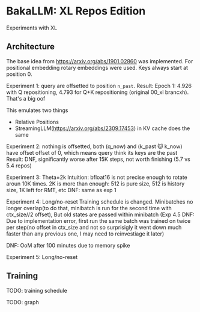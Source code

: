 # BakaLLM: XL Repos Edition

Experiments with XL

## Architecture 

The base idea from https://arxiv.org/abs/1901.02860 was implemented.
For positional embedding rotary embeddings were used. 
Keys always start at position 0.

Experiment 1: query are offsetted to position `n_past`.
Result: Epoch 1: 4.926 with Q repositioning, 4.793 for Q+K repositioning (original 00_xl brancxh). That's a big oof

This emulates two things
* Relative Positions
* StreamingLLM(https://arxiv.org/abs/2309.17453) in KV cache does the same

Experiment 2: nothing is offsetted, both (q_now) and (k_past 🐱 k_now) have offset offset of 0, which means query think its keys are the past
Result: DNF, significantly worse after 15K steps, not worth finishing (5.7 vs 5.4 repos)

Experiment 3: Theta=2k
Intuition: bfloat16 is not precise enough to rotate aroun 10K times. 2K is more than enough:
512 is pure size, 512 is history size, 1K left for RMT, etc
DNF: same as exp 1

Experiment 4: Long/no-reset
Training schedule is changed.
Minibatches no longer overlap(to do that, minibatch is run for the second time with ctx_size//2 offset),
But old states are passed within minibatch
(Exp 4.5 DNF: Due to implementation error, first run the same batch was trained on twice per step(no offset in ctx_size and not so surprisigly it went down much faster than any previous one, I may need to reinvestiage it later)

DNF: OoM after 100 minutes due to memory spike

Experiment 5: Long/no-reset



## Training
TODO: training schedule

TODO: graph

